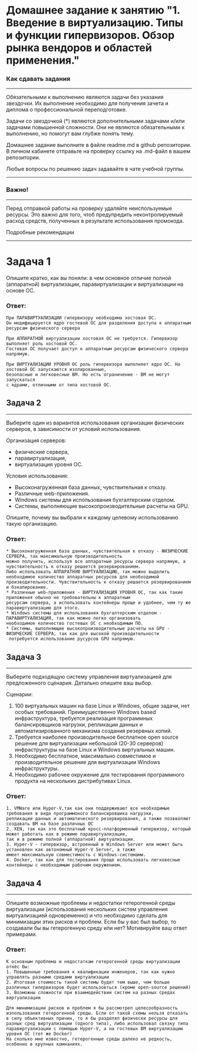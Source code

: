 # Домашнее задание к занятию "1. Введение в виртуализацию. Типы и функции гипервизоров. Обзор рынка вендоров и областей применения."

### Как сдавать задания

------
Обязательными к выполнению являются задачи без указания звездочки. Их выполнение необходимо для получения зачета и диплома о профессиональной переподготовке.

Задачи со звездочкой (*) являются дополнительными задачами и/или задачами повышенной сложности. Они не являются обязательными к выполнению, но помогут вам глубже понять тему.

Домашнее задание выполните в файле readme.md в github репозитории. В личном кабинете отправьте на проверку ссылку на .md-файл в вашем репозитории.

Любые вопросы по решению задач задавайте в чате учебной группы.

------

### Важно!

------
Перед отправкой работы на проверку удаляйте неиспользуемые ресурсы. Это важно для того, чтоб предупредить неконтролируемый расход средств, полученных в результате использования промокода.

Подробные рекомендации



------

# Задача 1
Опишите кратко, как вы поняли: в чем основное отличие полной (аппаратной) виртуализации, паравиртуализации и виртуализации на основе ОС.
### Ответ: 
```
При ПАРАВИРТУАЛИЗАЦИИ гипервизору необходима хостовая ОС. 
Он модифицируется ядро гостевой ОС для разделения доступа к аппаратным ресурсам физического сервера

При АППАРАТНОЙ виртуализации хостовая ОС не требуется. Гипервизор выполняет роль хостовой ОС. 
Гостевая ОС получает доступ к аппаратным ресурсам физического сервера напрямую.

При ВИРТУАЛИЗАЦИИ УРОВНЯ ОС роль гипервизора выполняет ядро ОС. На хостовой ОС запускаются изолированные, 
безопасные и легковесные ВМ. Но есть ограничение - ВМ не могут запускаться 
с ядрами, отличными от типа хостовой ОС.

```

## Задача 2

---
Выберите один из вариантов использования организации физических серверов, в зависимости от условий использования.

Организация серверов:

* физические сервера,
* паравиртуализация,
* виртуализация уровня ОС. 

Условия использования:

* Высоконагруженная база данных, чувствительная к отказу.
* Различные web-приложения.
* Windows системы для использования бухгалтерским отделом.
* Системы, выполняющие высокопроизводительные расчеты на GPU.

Опишите, почему вы выбрали к каждому целевому использованию такую организацию.

### Ответ:
```
* Высоконагруженная база данных, чувствительная к отказу - ФИЗИЧЕСКИЕ СЕРВЕРА, так максимальную производительность 
можно получить, используя все аппаратные ресурсы сервера напрямую, а чувствительность к отказу решается резервированием.
Либо использовать АППАРАТНУЮ ВИРТУАЛИЗАЦИЮ, так можно выделить необходимое количество аппаратных ресурсов для необходимой
производительности. Чувствительность к отказу решается резервированием и бэкапирование.
* Различные web-приложения - ВИРТУАЛИЗАЦИЯ УРОВНЯ ОС, так как такие приложения обычно не требовательны к аппаратным 
ресурсам сервера, а использовать контейнеры проще и удобнее, чем ту же паравиртуализацию для этого.
* Windows системы для использования бухгалтерским отделом - ПАРАВИРТУАЛИЗАЦИЯ, так как можно легко организовать 
необходимое количество гостевых ОС с необходимым ПО.
* Системы, выполняющие высокопроизводительные расчеты на GPU - ФИЗИЧЕСКИЕ СЕРВЕРА, так как для высокой производительности
 потребуется использование русурсов GPU напрямую.

```

## Задача 3

---
Выберите подходящую систему управления виртуализацией для предложенного сценария. Детально опишите ваш выбор.

Сценарии:

1. 100 виртуальных машин на базе Linux и Windows, общие задачи, нет особых требований. Преимущественно Windows based инфраструктура, требуется реализация программных балансировщиков нагрузки, репликации данных и автоматизированного механизма создания резервных копий.
2. Требуется наиболее производительное бесплатное open source решение для виртуализации небольшой (20-30 серверов) инфраструктуры на базе Linux и Windows виртуальных машин.
3. Необходимо бесплатное, максимально совместимое и производительное решение для виртуализации Windows инфраструктуры.
4. Необходимо рабочее окружение для тестирования программного продукта на нескольких дистрибутивах Linux.

### Ответ:
```
1. VMWare или Hyper-V,так как они поддерживают все необходимые требования в виде программоного балансировшика нагрузки, 
репликации данных и автоматического резервирования, а также позвволяют создавать ВМ на базе различных ОС 
2. XEN, так как это бесплатный кросс-платформенный гипервизор, который может работать как в режиме паравиртуализации, 
так и в режиме полной (аппаратной) виртуализации.   
3. Hyper-V - гипервизор, встроенный в Windows Server или может быть установлен как автономный Hyper-V Server, а также 
имеет максимальную совместимость с Windows-системами. 
4. Docker, так как для тестирования проще использовать легковесные контейнеры с необходимым рабочим окружением.
```

## Задача 4

---
Опишите возможные проблемы и недостатки гетерогенной среды виртуализации (использования нескольких систем управления виртуализацией одновременно) и что необходимо сделать для минимизации этих рисков и проблем. Если бы у вас был выбор, то создавали бы вы гетерогенную среду или нет? Мотивируйте ваш ответ примерами.

### Ответ:
```
К основным проблема и недостаткам гетерогенной среды виртуализации отнёс бы:
1. Повышенные требования к квалификации инженеров, так как нужно управлять разными средами виртуализации
2. Итоговая стоимость такой системы будет тем выше, чем больше различных гипервизоров будет использовться (кроме open-source решений)
3. Возможны сложности при взаимодействии систем на разных средах виртуализации

Для минимизации рисков и проблем я бы рассмотрел целесообразность изпользования гетерогенной среды. Если от такой схемы нельзя отказать в силу объективных причин, то я бы разделял физически ресурсы для разных сред виртуализации (одного типа), либо использовал связку типа паравиртуализации с помощью Hyper-V, а на гостевых ВМ виртуализацию уровня ОС (тот же Docker) 
На сколько мне известно, гетерогенные среды далеко не редкость, особенно в крупных комнаниях.

```